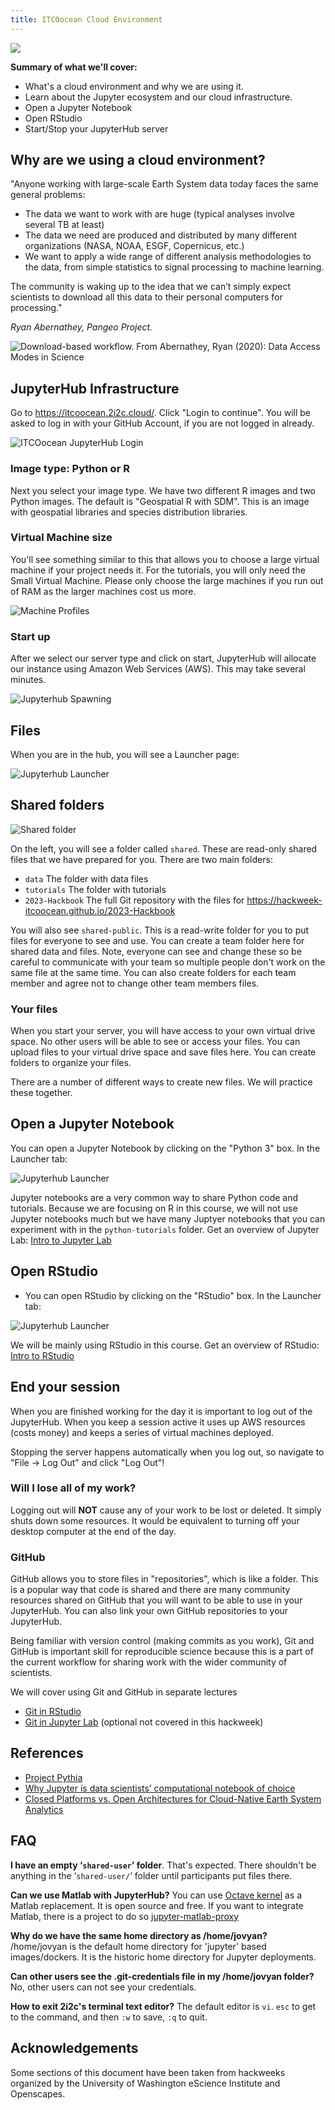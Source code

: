 ```yaml
---
title: ITCOocean Cloud Environment
---
```


![](./img/jhub-logo.png)


**Summary of what we'll cover:**

 * What's a cloud environment and why we are using it.
 * Learn about the Jupyter ecosystem and our cloud infrastructure.
 * Open a Jupyter Notebook
 * Open RStudio
 * Start/Stop your JupyterHub server


## Why are we using a cloud environment?

"Anyone working with large-scale Earth System data today faces the same general problems:

 * The data we want to work with are huge (typical analyses involve several TB at least)
 * The data we need are produced and distributed by many different organizations (NASA, NOAA, ESGF, Copernicus, etc.)
 * We want to apply a wide range of different analysis methodologies to the data, from simple statistics to signal processing to machine learning.

The community is waking up to the idea that we can’t simply expect scientists to download all this data to their personal computers for processing."

*Ryan Abernathey, Pangeo Project.*

![Download-based workflow. From Abernathey, Ryan (2020): Data Access Modes in Science](https://s3-eu-west-1.amazonaws.com/pfigshare-u-previews/22017009/preview.jpg)

## JupyterHub Infrastructure

Go to <https://itcoocean.2i2c.cloud/>. Click "Login to continue". You will be asked to log in with your GitHub Account, if you are not logged in already.

![ITCOocean JupyterHub Login](./img/jhub.png)

### Image type: Python or R

Next you select your image type. We have two different R images and two Python images. The default is "Geospatial R with SDM". This is an image with geospatial libraries and species distribution libraries.

### Virtual Machine size

You'll see something similar to this that allows you to choose a large virtual machine if your project needs it. For the tutorials, you will only need the Small Virtual Machine. Please only choose the large machines if you run out of RAM as the larger machines cost us more.

![Machine Profiles](./img/servers.png)

### Start up

After we select our server type and click on start, JupyterHub will allocate our instance using Amazon Web Services (AWS). This may take several minutes. 

![Jupyterhub Spawning](./img/spawning.png)


## Files

When you are in the hub, you will see a Launcher page:

![Jupyterhub Launcher](./img/jhub-launcher.png)

## Shared folders

![Shared folder](./img/shared-folder.png)

On the left, you will see a folder called `shared`. These are read-only shared files that we have prepared for you. There are two main folders:

* `data` The folder with data files
* `tutorials` The folder with tutorials
* `2023-Hackbook` The full Git repository with the files for https://hackweek-itcoocean.github.io/2023-Hackbook

You will also see `shared-public`. This is a read-write folder for you to put files for everyone to see and use. You can create a team folder here for shared data and files.  Note, everyone can see and change these so be careful to communicate with your team so multiple people don't work on the same file at the same time. You can also create folders for each team member and agree not to change other team members files.

### Your files

When you start your server, you will have access to your own virtual drive space. No other users will be able to see or access your files. You can upload files to your virtual drive space and save files here. You can create folders to organize your files.

There are a number of different ways to create new files. We will practice these together.

## Open a Jupyter Notebook

You can open a Jupyter Notebook by clicking on the "Python 3" box. In the Launcher tab:

![Jupyterhub Launcher](./img/jhub-launcher.png)

Jupyter notebooks are a very common way to share Python code and tutorials. Because we are focusing on R in this course, we will not use Jupyter notebooks much but we have many Juptyer notebooks that you can experiment with in the `python-tutorials` folder. Get an overview of Jupyter Lab: [Intro to Jupyter Lab](jupyter-notebooks.md)

## Open RStudio

* You can open RStudio by clicking on the "RStudio" box. In the Launcher tab:

![Jupyterhub Launcher](./img/jhub-launcher.png)

We will be mainly using RStudio in this course. Get an overview of RStudio: [Intro to RStudio](rstudio.md)

## End your session

When you are finished working for the day it is important to log out of the JupyterHub.  When you keep a session active it uses up AWS resources (costs money) and keeps a series of virtual machines deployed.

Stopping the server happens automatically when you log out, so navigate to "File -> Log Out" and click "Log Out"!

### Will I lose all of my work?

Logging out will **NOT** cause any of your work to be lost or deleted. It simply shuts down some resources. It would be equivalent to turning off your desktop computer at the end of the day.

### GitHub

GitHub allows you to store files in "repositories", which is like a folder. This is a popular way that code is shared and there are many community resources shared on GitHub that you will want to be able to use in your JupyterHub. You can also link your own GitHub repositories to your JupyterHub. 

Being familiar with version control (making commits as you work), Git and GitHub is important skill for reproducible science because this is a part of the current workflow for sharing work with the wider community of scientists.

We will cover using Git and GitHub in separate lectures

* [Git in RStudio](git-rstudio.md)
* [Git in Jupyter Lab](git-jupyter.md) (optional not covered in this hackweek)


## References

 * [Project Pythia](https://foundations.projectpythia.org)
 * [Why Jupyter is data scientists’ computational notebook of choice](https://www.nature.com/articles/d41586-018-07196-1)
 * [Closed Platforms vs. Open Architectures for Cloud-Native Earth System Analytics](https://medium.com/pangeo/closed-platforms-vs-open-architectures-for-cloud-native-earth-system-analytics-1ad88708ebb6)

## FAQ

**I have an empty ‘`shared-user`’ folder**. That's expected. There shouldn't be anything in the ‘`shared-user/`’  folder until participants put files there.

**Can we use Matlab with JupyterHub?** You can use [Octave kernel](https://datascience-enthusiast.com/Miscellaneous/Jupyter_R_Python_Julia_Octave.html) as a Matlab replacement. It is open source and free. If you want to integrate Matlab, there is a project to do so [jupyter-matlab-proxy](https://github.com/mathworks/jupyter-matlab-proxy)


**Why do we have the same home directory as /home/jovyan?** /home/jovyan is the default home directory for 'jupyter' based images/dockers. It is the historic home directory for Jupyter deployments. 

**Can other users see the .git-credentials file in my /home/jovyan folder?** No, other users can not see your credentials.

**How to exit 2i2c's terminal text editor?** The default editor is `vi`. `esc` to get to the command, and then `:w` to save, `:q` to quit. 


## Acknowledgements

Some sections of this document have been taken from  hackweeks organized by the University of Washington eScience Institute and Openscapes.

